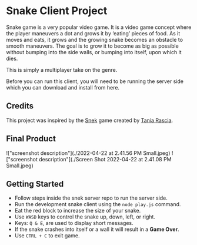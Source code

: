 # Snake Client Project

Snake game is a very popular video game. It is a video game concept where the player maneuvers a dot and grows it by ‘eating’ pieces of food. As it moves and eats, it grows and the growing snake becomes an obstacle to smooth maneuvers. The goal is to grow it to become as big as possible without bumping into the side walls, or bumping into itself, upon which it dies.

This is simply a multiplayer take on the genre.

Before you can run this client, you will need to be running the server side which you can download and install from here. 

## Credits
This project was inspired by the [Snek](https://www.taniarascia.com/snake-game-in-javascript/) game created by [Tania Rascia](https://github.com/taniarascia).

## Final Product

!["screenshot description"](./2022-04-22 at 2.41.56 PM Small.jpeg)
!["screenshot description"](./Screen Shot 2022-04-22 at 2.41.08 PM Small.jpeg)


## Getting Started

- Follow steps inside the snek server repo to run the server side.
- Run the development snake client using the `node play.js` command.
- Eat the red block to increase the size of your snake.
- Use `WASD` keys to control the snake up, down, left, or right.
- Keys: `Q & E`, are used to display short messages.
- If the snake crashes into itself or a wall it will result in a **Game Over**.
- Use `CTRL + C` to exit game.